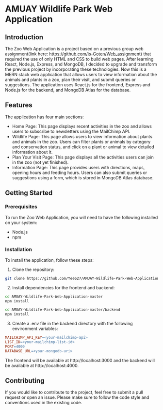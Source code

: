 # AMUAY Wildlife Park Web Application
## Introduction
The Zoo Web Application is a project based on a previous group web assignment(link here: https://github.com/is-Goten/Web_assignment) that required the use of only HTML and CSS to build web pages. After learning React, Node.js, Express, and MongoDB, I decided to upgrade and transform the previous project by incorporating these technologies. Now this is a MERN stack web application that allows users to view information about the animals and plants in a zoo, plan their visit, and submit queries or suggestions. The application uses React.js for the frontend, Express and Node.js for the backend, and MongoDB Atlas for the database.

## Features
The application has four main sections:
  - Home Page: This page displays recent activities in the zoo and allows users to subscribe to newsletters using the MailChimp API.
  - Wildlife Page: This page allows users to view information about plants and animals in the zoo. Users can filter plants or animals by category and conservation status, and click on a plant or animal to view detailed information about it.
  - Plan Your Visit Page: This page displays all the activities users can join in the zoo (not yet finished).
  - Information Page: This page provides users with directions, maps, opening hours and feeding hours. Users can also submit queries or suggestions using a form, which is stored in MongoDB Atlas database.
  
## Getting Started
### Prerequisites
To run the Zoo Web Application, you will need to have the following installed on your system:
  - Node.js
  - npm
  
### Installation
To install the application, follow these steps:
1. Clone the repository:  

```bash
git clone https://github.com/Yee627/AMUAY-Wildlife-Park-Web-Application
```

2. Install dependencies for the frontend and backend:
```bash
cd AMUAY-Wildlife-Park-Web-Application-master
npm install
```

```bash
cd AMUAY-Wildlife-Park-Web-Application-master/backend
npm install
```

3. Create a .env file in the backend directory with the following environment variables:
```makefile
MAILCHIMP_API_KEY=<your-mailchimp-api>
LIST_ID=<your-mailchimp-list-id>
PORT=4000
DATABASE_URL=<your-mongodb-uri>
```

The frontend will be available at http://localhost:3000 and the backend will be available at http://localhost:4000.

## Contributing
If you would like to contribute to the project, feel free to submit a pull request or open an issue. Please make sure to follow the code style and conventions used in the existing code.
